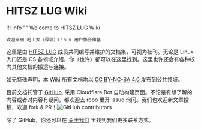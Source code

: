 # HITSZ LUG Wiki

!!! info ""
    Welcome to HITSZ LUG Wiki

    欢迎来到 哈工大（深圳）Linux 用户协会维基

这里是由 [HITSZ LUG](./about.md) 成员共同编写并维护的文档集，~~可视为社刊~~。无论是 Linux 入门还是 CS 各领域介绍，你（也许）都可以在这里找到。这里也许还会有各种校内其他文档的搬运与连接。

如无特殊声明，本 Wiki 所有文档均以 [CC BY-NC-SA 4.0](https://creativecommons.org/licenses/by-nc-sa/4.0/deed.zh) 发布到公共领域。

目前文档托管于 [GitHub](https://github.com/hitszlug/wiki), 采用 Cloudflare Bot 自动构建页面。不论是有想了解的内容或者对内容有疑问，都欢迎去 repo 里开 issue 询问。我们也欢迎新文章投稿，欢迎 fork & PR！![GitHub contributors](https://img.shields.io/github/contributors/hitszlug/wiki?logo=github&style=flat-square)

除了 GitHub，你还可以在 [关于我们](./about.md) 里找到我们更多联系方式。

